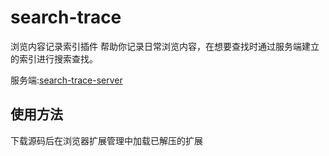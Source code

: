 # search-trace

浏览内容记录索引插件
帮助你记录日常浏览内容，在想要查找时通过服务端建立的索引进行搜索查找。

服务端:[search-trace-server](https://github.com/danbai225/search-trace-server)

## 使用方法

下载源码后在浏览器扩展管理中加载已解压的扩展